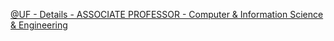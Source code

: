 [@UF - Details - ASSOCIATE PROFESSOR - Computer & Information Science & Engineering](https://qi.tc/qi/118513)